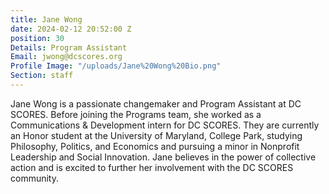 ```yaml
---
title: Jane Wong
date: 2024-02-12 20:52:00 Z
position: 30
Details: Program Assistant
Email: jwong@dcscores.org
Profile Image: "/uploads/Jane%20Wong%20Bio.png"
Section: staff
---
```


Jane Wong is a passionate changemaker and Program Assistant at DC SCORES. Before joining the Programs team, she worked as a Communications & Development intern for DC SCORES. They are currently an Honor student at the University of Maryland, College Park, studying Philosophy, Politics, and Economics and pursuing a minor in Nonprofit Leadership and Social Innovation. Jane believes in the power of collective action and is excited to further her involvement with the DC SCORES community.